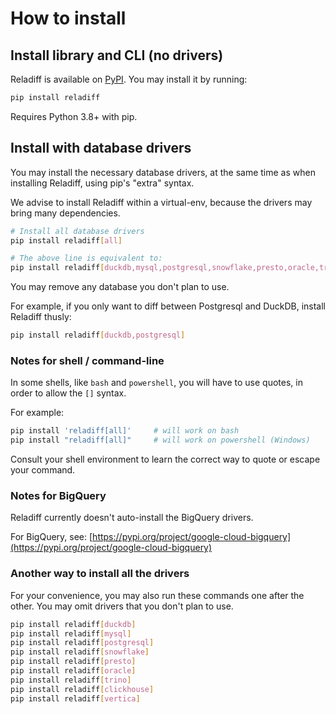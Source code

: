 # How to install

## Install library and CLI (no drivers)

Reladiff is available on [PyPI](https://pypi.org/project/reladiff/). You may install it by running:

```sh
pip install reladiff
```

Requires Python 3.8+ with pip.

## Install with database drivers

You may install the necessary database drivers, at the same time as when installing Reladiff, using pip's "extra" syntax.

We advise to install Reladiff within a virtual-env, because the drivers may bring many dependencies.

```sh
# Install all database drivers
pip install reladiff[all]

# The above line is equivalent to:
pip install reladiff[duckdb,mysql,postgresql,snowflake,presto,oracle,trino,clickhouse,vertica]
```

You may remove any database you don't plan to use.

For example, if you only want to diff between Postgresql and DuckDB, install Reladiff thusly:

```sh
pip install reladiff[duckdb,postgresql]
```

### Notes for shell / command-line

In some shells, like `bash` and `powershell`, you will have to use quotes, in order to allow the `[]` syntax.

For example:

```sh
pip install 'reladiff[all]'     # will work on bash
pip install "reladiff[all]"     # will work on powershell (Windows)
```

Consult your shell environment to learn the correct way to quote or escape your command.

### Notes for BigQuery

Reladiff currently doesn't auto-install the BigQuery drivers.

For BigQuery, see: [https://pypi.org/project/google-cloud-bigquery](https://pypi.org/project/google-cloud-bigquery)


### Another way to install all the drivers

For your convenience, you may also run these commands one after the other. You may omit drivers that you don't plan to use.

```bash
pip install reladiff[duckdb]
pip install reladiff[mysql]
pip install reladiff[postgresql]
pip install reladiff[snowflake]
pip install reladiff[presto]
pip install reladiff[oracle]
pip install reladiff[trino]
pip install reladiff[clickhouse]
pip install reladiff[vertica]
```
